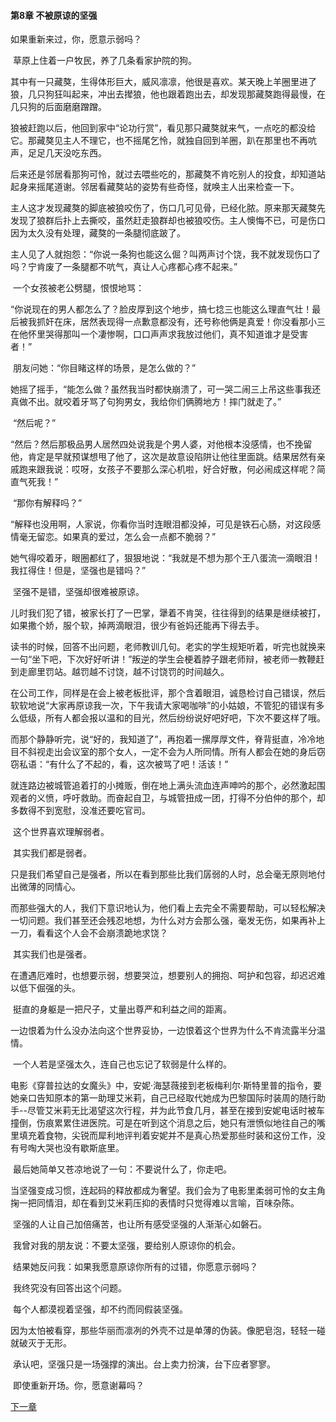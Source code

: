 #### **第8章 不被原谅的坚强**

  如果重新来过，你，愿意示弱吗？ 

​    草原上住着一户牧民，养了几条看家护院的狗。 

​    其中有一只藏獒，生得体形巨大，威风凛凛，他很是喜欢。某天晚上羊圈里进了狼，几只狗狂叫起来，冲出去撵狼，他也跟着跑出去，却发现那藏獒跑得最慢，在几只狗的后面磨磨蹭蹭。 

​    狼被赶跑以后，他回到家中“论功行赏”，看见那只藏獒就来气，一点吃的都没给它。那藏獒见主人不理它，也不摇尾乞怜，就独自回到羊圈，趴在那里也不再吭声，足足几天没吃东西。 

​    后来还是邻居看那狗可怜，就过去喂些吃的，那藏獒不肯吃别人的投食，却知道站起身来摇尾道谢。邻居看藏獒站的姿势有些奇怪，就唤主人出来检查一下。 

​    主人这才发现藏獒的脚底被狼咬伤了，伤口几可见骨，已经化脓。原来那天藏獒先发现了狼群后扑上去撕咬，虽然赶走狼群却也被狼咬伤。主人懊悔不已，可是伤口因为太久没有处理，藏獒的一条腿彻底跛了。 

​    主人见了人就抱怨：“你说一条狗也能这么倔？叫两声讨个饶，我不就发现伤口了吗？宁肯废了一条腿都不吭气，真让人心疼都心疼不起来。” 

​    一个女孩被老公劈腿，恨恨地骂： 

​    “你说现在的男人都怎么了？脸皮厚到这个地步，搞七捻三也能这么理直气壮！最后被我抓奸在床，居然表现得一点歉意都没有，还号称他俩是真爱！你没看那小三在他怀里哭得那叫一个凄惨啊，口口声声求我放过他们，真不知道谁才是受害者！” 

​    朋友问她：“你目睹这样的场景，是怎么做的？” 

​    她摇了摇手，“能怎么做？虽然我当时都快崩溃了，可一哭二闹三上吊这些事我还真做不出。就咬着牙骂了句狗男女，我给你们俩腾地方！摔门就走了。” 

​    “然后呢？” 

​    “然后？然后那极品男人居然四处说我是个男人婆，对他根本没感情，也不挽留他，肯定是早就预谋想甩了他了，这次是故意设陷阱让他往里面跳。结果居然有亲戚跑来跟我说：哎呀，女孩子不要那么深心机啦，好合好散，何必闹成这样呢？简直气死我！” 

​    “那你有解释吗？” 

​    “解释也没用啊，人家说，你看你当时连眼泪都没掉，可见是铁石心肠，对这段感情毫无留恋。如果真的爱过，怎么会一点都不脆弱？” 

​    她气得咬着牙，眼圈都红了，狠狠地说：“我就是不想为那个王八蛋流一滴眼泪！我扛得住！但是，坚强也是错吗？” 

​    坚强不是错，坚强却很难被原谅。 

​    儿时我们犯了错，被家长打了一巴掌，犟着不肯哭，往往得到的结果是继续被打，如果撒个娇，服个软，掉两滴眼泪，很少有爸妈还能再下得去手。 

​    读书的时候，回答不出问题，老师教训几句。老实的学生规矩听着，听完也就换来一句“坐下吧，下次好好听讲！”叛逆的学生会梗着脖子跟老师辩，被老师一教鞭赶到走廊里罚站。越罚越不讨饶，越不讨饶罚的时间越久。 

​    在公司工作，同样是在会上被老板批评，那个含着眼泪，诚恳检讨自己错误，然后软软地说“大家再原谅我一次，下午我请大家喝咖啡”的小姑娘，不管犯的错误有多么低级，所有人都会报以温和的目光，然后纷纷说好吧好吧，下次不要这样了哦。 

​    而那个静静听完，说“好的，我知道了”，再抱着一摞厚厚文件，脊背挺直，冷冷地目不斜视走出会议室的那个女人，一定不会为人所同情。所有人都会在她的身后窃窃私语：“有什么了不起的，看，这次被骂了吧！活该！” 

​    就连路边被城管追着打的小摊贩，倒在地上满头流血连声呻吟的那个，必然激起围观者的义愤，呼吁救助。而奋起自卫，与城管扭成一团，打得不分伯仲的那个，却多数得不到宽慰，没准还要吃官司。 

​    这个世界喜欢理解弱者。 

​    其实我们都是弱者。 

​    只是我们希望自己是强者，所以在看到那些比我们孱弱的人时，总会毫无原则地付出微薄的同情心。 

​    而那些强大的人，我们下意识地认为，他们看上去完全不需要帮助，可以轻松解决一切问题。我们甚至还会残忍地想，为什么对方会那么强，毫发无伤，如果再补上一刀，看看这个人会不会崩溃跪地求饶？ 

​    其实我们也是强者。 

​    在遭遇厄难时，也想要示弱，想要哭泣，想要别人的拥抱、呵护和包容，却迟迟难以低下倔强的头。 

​    挺直的身躯是一把尺子，丈量出尊严和利益之间的距离。 

​    一边恨着为什么没办法向这个世界妥协，一边恨着这个世界为什么不肯流露半分温情。 

​    一个人若是坚强太久，连自己也忘记了软弱是什么样的。 

​    电影《穿普拉达的女魔头》中，安妮·海瑟薇接到老板梅利尔·斯特里普的指令，要她亲口告知原本的第一助理艾米莉，自己已经取代她成为巴黎国际时装周的随行助手--尽管艾米莉无比渴望这次行程，并为此节食几月，甚至在接到安妮电话时被车撞倒，伤痕累累住进医院。可是在听到这个消息之后，她只有泄愤似地往自己的嘴里填充着食物，尖锐而犀利地评判着安妮并不是真心热爱那些时装和这份工作，没有号啕大哭也没有歇斯底里。 

​    最后她简单又苍凉地说了一句：不要说什么了，你走吧。 

​    当坚强变成习惯，连起码的释放都成为奢望。我们会为了电影里柔弱可怜的女主角掬一把同情泪，却在看到艾米莉压抑的表情时只觉得难以言喻，百味杂陈。 

​    坚强的人让自己加倍痛苦，也让所有感受坚强的人渐渐心如磐石。 

​    我曾对我的朋友说：不要太坚强，要给别人原谅你的机会。 

​    结果她反问我：如果我愿意原谅你所有的过错，你愿意示弱吗？ 

​    我终究没有回答出这个问题。 

​    每个人都漠视着坚强，却不约而同假装坚强。 

​    因为太怕被看穿，那些华丽而凛冽的外壳不过是单薄的伪装。像肥皂泡，轻轻一碰就破灭于无形。 

​    承认吧，坚强只是一场强撑的演出。台上卖力扮演，台下应者寥寥。 

​    即使重新开场。你，愿意谢幕吗？  

[下一章](https://github.com/LiQinglin007/liqinglin/blob/master/%E4%B8%80%E5%88%87%E9%83%BD%E6%98%AF%E6%9C%80%E5%A5%BD%E7%9A%84%E5%AE%89%E6%8E%92/%E7%AC%AC9%E7%AB%A0%20%E6%94%BE%E4%B8%8B%E7%9A%84%E8%B5%84%E6%A0%BC.md)